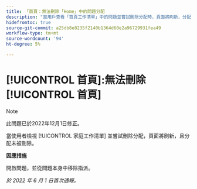 ```yaml
---
title: 「首頁：無法刪除「Home」中的問題分配
description: "當用戶查看「首頁工作清單」中的問題並嘗試刪除分配時，頁面將刷新，分配未被刪除。"
hidefromtoc: true
source-git-commit: a25db8e8235f2140b1364d60e2a96729931fea49
workflow-type: tm+mt
source-wordcount: '94'
ht-degree: 5%

---
```



# [!UICONTROL 首頁]:無法刪除 [!UICONTROL 首頁]

>[!NOTE]
>
>此問題已於2022年12月1日修正。

當使用者檢視 [!UICONTROL 家庭工作清單] 並嘗試刪除分配，頁面將刷新，且分配未被刪除。

**因應措施**

開啟問題，並從問題本身中移除指派。

_於 2022 年 6 月 1 日首次通報。_

